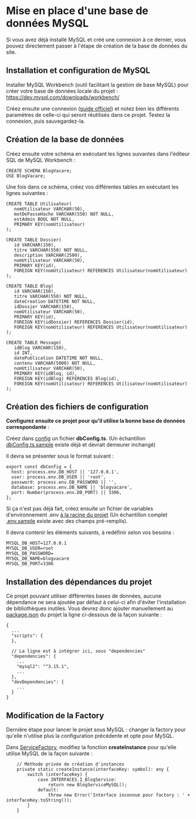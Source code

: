 # Mise en place d'une base de données MySQL

Si vous avez déjà installé MySQL et créé une connexion à ce dernier, vous pouvez directement passer à l'étape de création de la base de données du site.

## Installation et configuration de MySQL

Installer MySQL Workbench (outil facilitant la gestion de base MySQL) pour créer votre base de données locale du projet : https://dev.mysql.com/downloads/workbench/

Créez ensuite une connexion ([guide officiel](https://dev.mysql.com/doc/workbench/en/wb-getting-started-tutorial-create-connection.html)) et notez bien les différents paramètres de celle-ci qui seront réutilisés dans ce projet.
Testez la connexion, puis sauvegardez-la.

## Création de la base de données

Créez ensuite votre schéma en exécutant les lignes suivantes dans l'éditeur SQL de MySQL Workbench : 
```
CREATE SCHEMA BlogVacare;
USE BlogVacare;
```

Une fois dans ce schéma, créez vos différentes tables en exécutant les lignes suivantes :
```
CREATE TABLE Utilisateur(
   nomUtilisateur VARCHAR(50),
   motDePasseHache VARCHAR(550) NOT NULL,
   estAdmin BOOL NOT NULL,
   PRIMARY KEY(nomUtilisateur)
);

CREATE TABLE Dossier(
   id VARCHAR(150),
   titre VARCHAR(550) NOT NULL,
   description VARCHAR(2500),
   nomUtilisateur VARCHAR(50),
   PRIMARY KEY(id),
   FOREIGN KEY(nomUtilisateur) REFERENCES Utilisateur(nomUtilisateur)
);

CREATE TABLE Blog(
   id VARCHAR(150),
   titre VARCHAR(550) NOT NULL,
   dateCreation DATETIME NOT NULL,
   idDossier VARCHAR(150),
   nomUtilisateur VARCHAR(50),
   PRIMARY KEY(id),
   FOREIGN KEY(idDossier) REFERENCES Dossier(id),
   FOREIGN KEY(nomUtilisateur) REFERENCES Utilisateur(nomUtilisateur)
);

CREATE TABLE Message(
   idBlog VARCHAR(150),
   id INT,
   datePublication DATETIME NOT NULL,
   contenu VARCHAR(5000) NOT NULL,
   nomUtilisateur VARCHAR(50),
   PRIMARY KEY(idBlog, id),
   FOREIGN KEY(idBlog) REFERENCES Blog(id),
   FOREIGN KEY(nomUtilisateur) REFERENCES Utilisateur(nomUtilisateur)
);
```

## Création des fichiers de configuration 

**Configurez ensuite ce projet pour qu'il utilise la bonne base de données correspondante** : 

Créez dans [config](../../../src/BlogVacare/backend/config/MySQL) un fichier **dbConfig.ts**. (Un échantillon [dbConfig.ts.sample](../../../src/BlogVacare/backend/config/MySQL/dbConfig.ts.sample) existe déjà et devrait demeurer inchangé)

Il devra se présenter sous le format suivant : 
```
export const dbConfig = {
  host: process.env.DB_HOST || '127.0.0.1',
  user: process.env.DB_USER || 'root',
  password: process.env.DB_PASSWORD || '',
  database: process.env.DB_NAME || 'blogvacare',
  port: Number(process.env.DB_PORT) || 3306,
};
```

Si ça n'est pas déjà fait, créez ensuite un fichier de variables d'environnement .env [à la racine du projet](../../../) (Un échantillon complet [.env.sample](../../../.env.sample) existe avec des champs pré-remplis).

Il devra contenir les éléments suivants, à redéfinir selon vos besoins : 
```
MYSQL_DB_HOST=127.0.0.1
MYSQL_DB_USER=root
MYSQL_DB_PASSWORD=
MYSQL_DB_NAME=blogvacare
MYSQL_DB_PORT=3306
```

## Installation des dépendances du projet

Ce projet pouvant utiliser différentes bases de données, aucune dépendance ne sera ajoutée par défaut à celui-ci afin d'éviter l'installation de bibliothèques inutiles. Vous devrez donc ajouter manuellement au [package.json](../../../package.json) du projet la ligne ci-dessous de la façon suivante : 
```
{
  ...
  "scripts": {
  },

  // La ligne est à intégrer ici, sous "dependencies"
  "dependencies": {
    ...
    "mysql2": "^3.15.1",
    ...
  },
  "devDependencies": {
    ...
  }
}
```

## Modification de la Factory

Dernière étape pour lancer le projet sous MySQL : changer la factory pour qu'elle n'utilise plus la configuration précédente et opte pour MySQL. 

Dans [ServiceFactory](../../../src/BlogVacare/backend/services/ServiceFactory.ts), modifiez la fonction **createInstance** pour qu'elle utilise MySQL de la façon suivante :
```
    // Méthode privée de création d'instances 
    private static createInstance(interfaceKey: symbol): any {
        switch (interfaceKey) {
            case INTERFACES.I_BlogService:
                return new BlogServiceMySQL();
            default:
                throw new Error('Interface inconnue pour factory : ' + interfaceKey.toString());
        }
    }
```
